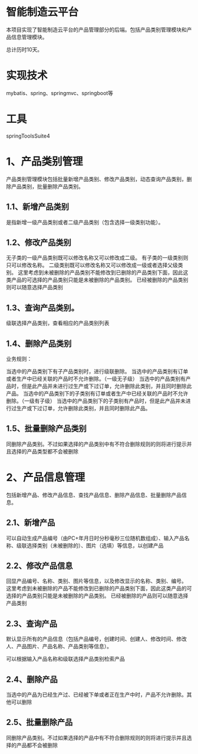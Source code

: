 # 智能制造云平台

本项目实现了智能制造云平台的产品管理部分的后端。包括产品类别管理模块和产品信息管理模块。

总计历时10天。

# 实现技术
mybatis、spring、springmvc、springboot等

# 工具
springToolsSuite4

# 1、产品类别管理

产品类别管理模块包括批量新增产品类别、修改产品类别，动态查询产品类别，删除产品类别，批量删除产品类别。

## 1.1、新增产品类别

是指新增一级产品类别或者二级产品类别（包含选择一级类别功能）。

## 1.2、修改产品类别

无子类的一级产品类别既可以修改名称又可以修改成二级。
有子类的一级类别则只可以修改名称。
二级类别既可以修改名称又可以修改成一级或者选择父级类别。
这里考虑到未被删除的产品类别不能修改到已删除的产品类别下面，因此这类产品的可选择的产品类别只能是未被删除的产品类别。
已经被删除的产品类别则可以随意选择产品类别

## 1.3、查询产品类别。

级联选择产品类别，查看相应的产品类别列表

## 1.4、删除产品类别

业务规则：

当选中的产品类别下有子产品类别时，进行级联删除。
当选中的产品类别有订单或者生产中已经关联的产品时不允许删除。（一级无子级）
当选中的产品类别有产品时，但是此产品并未进行过生产或下过订单，允许删除此类别，并且同时删除此产品。
当选中的产品类别下的子类别有订单或者生产中已经关联的产品时不允许删除。（一级有子级）
当选中的产品类别下的子类别有产品时，但是此产品并未进行过生产或下过订单，允许删除此类别，并且同时删除此产品。

## 1.5、批量删除产品类别

同删除产品类别。不过如果选择的产品类别中有不符合删除规则的则将进行提示并且选择的产品类型都不会被删除

# 2、产品信息管理

包括新增产品、修改产品信息、查找产品信息、删除产品信息、批量删除产品信息。

## 2.1、新增产品

可以自动生成产品编号（由PC+年月日时分秒毫秒三位随机数组成）、输入产品名称、级联选择类别（未被删除的）、图片（选填）等信息，以创建产品

## 2.2、修改产品信息

回显产品编号、名称、类别、图片等信息，以及修改显示的名称、类别、编号。
这里考虑到未被删除的产品不能修改到已删除的产品类别下面，因此这类产品的可选择的产品类别只能是未被删除的产品类别。
已经被删除的产品则可以随意选择产品类别

## 2.3、查询产品

默认显示所有的产品信息（包括产品编号，创建时间、创建人、修改时间、修改人、产品图片、产品名称、产品类别等信息）。

可以根据输入产品名称和级联选择产品类别检索产品

## 2.4、删除产品

当选中的产品为已经生产过、已经被下单或者正在生产中时，产品不允许删除。其他可以删除

## 2.5、批量删除产品

同删除产品类别。不过如果选择的产品中有不符合删除规则的则将进行提示并且选择的产品都不会被删除

